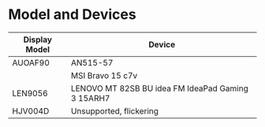 # Model and Devices
| Display Model | Device |
| ------------- | ------ |
| AUOAF90       | AN515-57 |
|               | MSI Bravo 15 c7v |
| LEN9056       | LENOVO MT 82SB BU idea FM IdeaPad Gaming 3 15ARH7 |
| HJV004D       | Unsupported, flickering |
